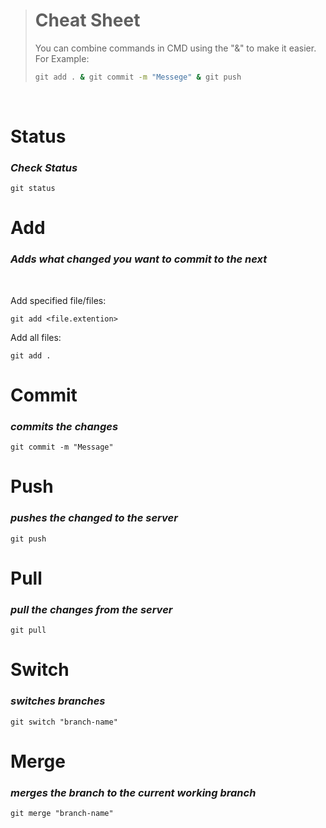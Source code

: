 > # Cheat Sheet
>
>You can combine commands in CMD using the "&" to make it easier. <br>
>For Example:
>```cmd
>git add . & git commit -m "Messege" & git push
>```


<br>

# Status
### _**Check Status**_

    git status

# Add
### _**Adds what changed you want to commit to the next**_

<br>

 Add specified file/files:
        
    git add <file.extention>
    
Add all files:
        
    git add .

# Commit
### _**commits the changes**_

    git commit -m "Message"

# Push
### _**pushes the changed to the server**_

    git push

# Pull
### _**pull the changes from the server**_

    git pull

# Switch

### _**switches branches**_

    git switch "branch-name"

# Merge

### _**merges the branch to the current working branch**_

    git merge "branch-name"